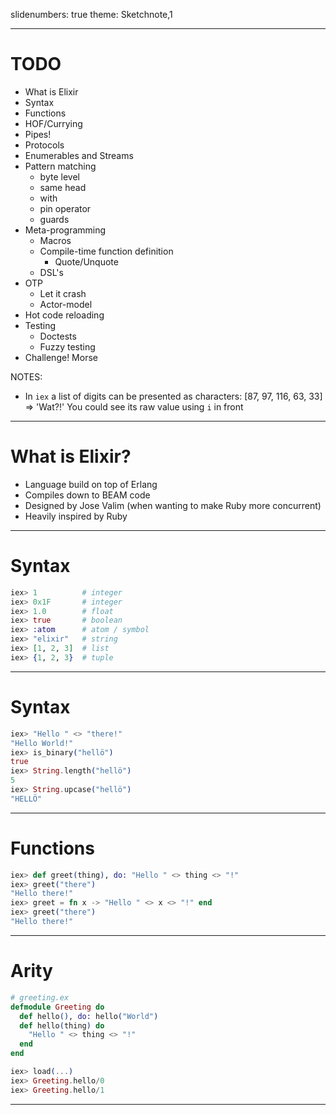 slidenumbers: true
theme: Sketchnote,1

---
# TODO

- What is Elixir
- Syntax
- Functions
- HOF/Currying
- Pipes!
- Protocols
- Enumerables and Streams
- Pattern matching
  - byte level
  - same head
  - with
  - pin operator
  - guards
- Meta-programming
    - Macros
    - Compile-time function definition
        - Quote/Unquote
    - DSL's
- OTP
    - Let it crash
    - Actor-model
- Hot code reloading
- Testing
  - Doctests
  - Fuzzy testing
- Challenge! Morse

NOTES:
- In `iex` a list of digits can be presented as characters: [87, 97, 116, 63, 33] => 'Wat?!'
  You could see its raw value using `i` in front


---

# What is Elixir?

- Language build on top of Erlang
- Compiles down to BEAM code
- Designed by Jose Valim (when wanting to make Ruby more concurrent)
- Heavily inspired by Ruby

---

# Syntax

```elixir
iex> 1          # integer
iex> 0x1F       # integer
iex> 1.0        # float
iex> true       # boolean
iex> :atom      # atom / symbol
iex> "elixir"   # string
iex> [1, 2, 3]  # list
iex> {1, 2, 3}  # tuple
```

---

# Syntax

```elixir
iex> "Hello " <> "there!"
"Hello World!"
iex> is_binary("hellö")
true
iex> String.length("hellö")
5
iex> String.upcase("hellö")
"HELLÖ"
```

---

# Functions

```elixir
iex> def greet(thing), do: "Hello " <> thing <> "!"
iex> greet("there")
"Hello there!"
iex> greet = fn x -> "Hello " <> x <> "!" end
iex> greet("there")
"Hello there!"
```
---

# Arity

```elixir
# greeting.ex
defmodule Greeting do
  def hello(), do: hello("World")
  def hello(thing) do
    "Hello " <> thing <> "!"
  end
end

iex> load(...)
iex> Greeting.hello/0
iex> Greeting.hello/1
```

---
